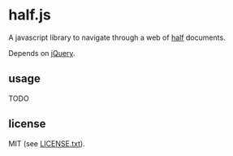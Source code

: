 
# half.js

A javascript library to navigate through a web of [half](https://github.com/jmettraux/half) documents.

Depends on [jQuery](http://jquery.com).

## usage

TODO

## license

MIT (see [LICENSE.txt](LICENSE.txt)).

